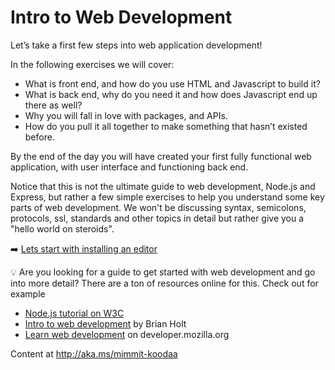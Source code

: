 # Intro to Web Development 

Let’s take a first few steps into web application development!

In the following exercises we will cover:
-	What is front end, and how do you use HTML and Javascript to build it?
-	What is back end, why do you need it and how does Javascript end up there as well?
-	Why you will fall in love with packages, and APIs.
-	How do you pull it all together to make something that hasn’t existed before.

By the end of the day you will have created your first fully functional web application, with user interface and functioning back end. 

Notice that this is not the ultimate guide to web development, Node.js and Express, but rather a few simple exercises to help you understand some key parts of web development. We won't be discussing syntax, semicolons, protocols, ssl, standards and other topics in detail but rather give you a "hello world on steroids".

:arrow_right: [Lets start with installing an editor](https://github.com/MSFTGarageFi/mimmitkoodaa/blob/master/web-dev-intro/part1_choosingAnEditor.md)

:bulb: Are you looking for a guide to get started with web development and go into more detail? There are a ton of resources online for this. Check out for example
* [Node.js tutorial on W3C](https://www.w3schools.com/nodejs/)
* [Intro to web development](https://btholt.github.io/intro-to-web-dev-v2/) by Brian Holt
* [Learn web development](https://developer.mozilla.org/en-US/docs/Learn/Getting_started_with_the_web) on developer.mozilla.org

Content at http://aka.ms/mimmit-koodaa